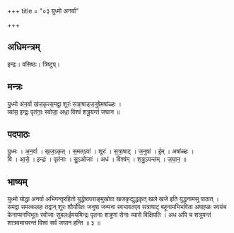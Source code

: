 +++
title = "०३ युध्मो अनर्वा"

+++
## अधिमन्त्रम्
इन्द्रः। वसिष्ठः। त्रिष्टुप्।

## मन्त्रः
यु॒ध्मो अ॑न॒र्वा ख॑ज॒कृत्स॒मद्वा॒ शूरः॑ सत्रा॒षाड्ज॒नुषे॒मषा॑ळ्हः ।  
व्या॑स॒ इन्द्रः॒ पृत॑नाः॒ स्वोजा॒ अधा॒ विश्वं॑ शत्रू॒यन्तं॑ जघान ॥

## पदपाठः
यु॒ध्मः । अ॒न॒र्वा । ख॒ज॒ऽकृत् । स॒मत्ऽवा॑ । शूरः॑ । स॒त्रा॒षाट् । ज॒नुषा॑ । ई॒म् । अषा॑ळ्हः ।  
वि । आ॒से॒ । इन्द्रः॑ । पृत॑नाः । सु॒ऽओजाः॑ । अध॑ । विश्व॑म् । श॒त्रु॒ऽयन्त॑म् । ज॒घा॒न॒ ॥

## भाष्यम्
युध्मो योद्धा अनर्वा अभिगन्तृरहितो युद्धेष्वपराङ्मुखोवा खजकृद्युद्धकृत् खले खजे इति युद्धनामसु पाठात् । समद्वा समत्कलहः तद्वान् शूरः शौर्योपेतः जनुषा जन्मना स्वभावतएव सत्राषाट् बहूनामभिभविता अषाह्ळः स्वयंच केनाप्यनभिभूतः स्वोजाः सुबलःईमयमिन्द्रः पृतनाः शत्रूणां सेनाः व्यासे विक्षिपति । अध अपि च शत्रूयन्तं शात्रवमाचरन्तं विश्वं सर्वं जघान हन्ति ॥ ३ ॥